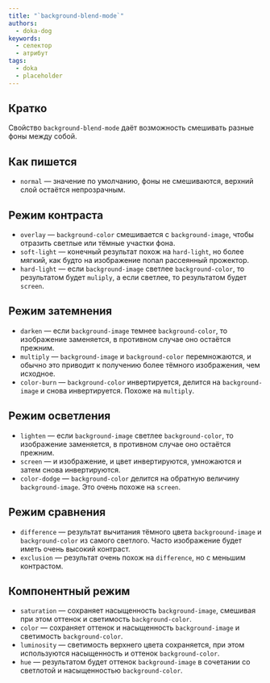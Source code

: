 ```yaml
---
title: "`background-blend-mode`"
authors:
  - doka-dog
keywords:
  - селектор
  - атрибут
tags:
  - doka
  - placeholder
---
```


## Кратко

Свойство `background-blend-mode` даёт возможность смешивать разные фоны между собой.

## Как пишется

- `normal` — значение по умолчанию, фоны не смешиваются, верхний слой остаётся непрозрачным.

## Режим контраста

- `overlay` — `background-color` смешивается с `background-image`, чтобы отразить светлые или тёмные участки фона.
- `soft-light` — конечный результат похож на `hard-light`, но более мягкий, как будто на изображение попал рассеянный прожектор.
- `hard-light` — если `background-image` светлее `background-color`, то результатом будет `muliply`, а если светлее, то результатом будет `screen`.

## Режим затемнения

- `darken` — если `background-image` темнее `background-color`, то изображение заменяется, в противном случае оно остаётся прежним.
- `multiply` — `background-image` и `background-color` перемножаются, и обычно это приводит к получению более тёмного изображения, чем исходное.
- `color-burn` — `background-color` инвертируется, делится на `background-image` и снова инвертируется. Похоже на `multiply`.

## Режим осветления

- `lighten` — если `background-image` светлее `background-color`, то изображение заменяется, в противном случае оно остаётся прежним.
- `screen` — и изображение, и цвет инвертируются, умножаются и затем снова инвертируются.
- `color-dodge` — `background-color` делится на обратную величину `background-image`. Это очень похоже на `screen`.

## Режим сравнения

- `difference` — результат вычитания тёмного цвета `backgroound-image` и `background-color` из самого светлого. Часто изображение будет иметь очень высокий контраст.
- `exclusion` — результат очень похож на `difference`, но с меньшим контрастом.

## Компонентный режим

- `saturation` — сохраняет насыщенность `background-image`, смешивая при этом оттенок и светимость `background-color`.
- `color` — сохраняет оттенок и насыщенность `background-image` и светимость `background-color`.
- `luminosity` — светимость верхнего цвета сохраняется, при этом используются насыщенность и оттенок `background-color`.
- `hue` — результатом будет оттенок `background-image` в сочетании со светлотой и насыщенностью `background-color`.
